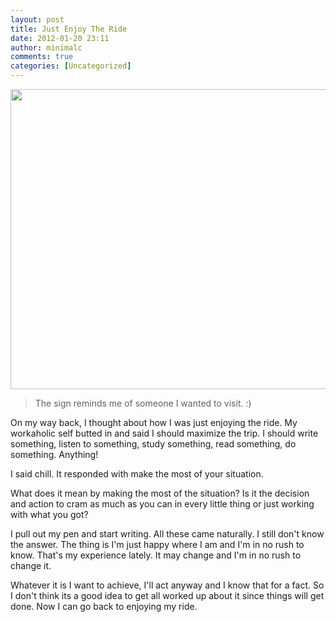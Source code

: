 ```yaml
---
layout: post
title: Just Enjoy The Ride
date: 2012-01-20 23:11
author: minimalc
comments: true
categories: [Uncategorized]
---
```

<a href="http://minimalchanges.com/just-enjoy-the-ride/dsc01427/" rel="attachment wp-att-1550"><img class="alignnone  wp-image-1550" title="DSC01427" src="http://minimalchanges.com/blog/wp-content/uploads/2012/01/DSC01427.jpg" alt="" width="640" height="480" /></a>
<blockquote>The sign reminds me of someone I wanted to visit. :)</blockquote>
On my way back, I thought about how I was just enjoying the ride. My workaholic self butted in and said I should maximize the trip. I should write something, listen to something, study something, read something, do something. Anything!

I said chill. It responded with make the most of your situation.

What does it mean by making the most of the situation? Is it the decision and action to cram as much as you can in every little thing or just working with what you got?

I pull out my pen and start writing. All these came naturally. I still don't know the answer. The thing is I'm just happy where I am and I'm in no rush to know. That's my experience lately. It may change and I'm in no rush to change it.

Whatever it is I want to achieve, I'll act anyway and I know that for a fact. So I don't think its a good idea to get all worked up about it since things will get done. Now I can go back to enjoying my ride.
